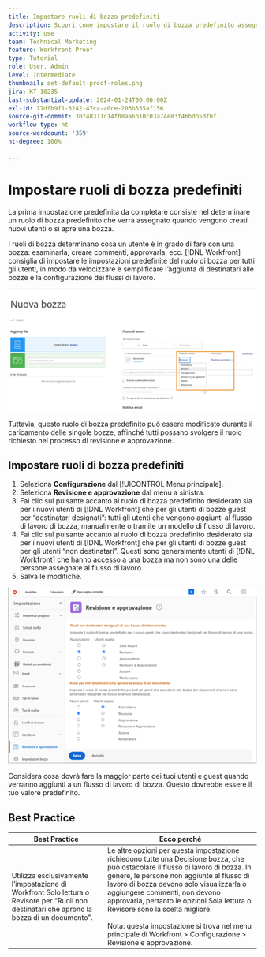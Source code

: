 ```yaml
---
title: Impostare ruoli di bozza predefiniti
description: Scopri come impostare il ruolo di bozza predefinito assegnato quando vengono creati nuovi utenti o viene aperta una bozza.
activity: use
team: Technical Marketing
feature: Workfront Proof
type: Tutorial
role: User, Admin
level: Intermediate
thumbnail: set-default-proof-roles.png
jira: KT-10235
last-substantial-update: 2024-01-24T00:00:00Z
exl-id: 77dfb9f1-3242-47ca-a0ce-203b535af156
source-git-commit: 30748311c14fb8aa6b10c03a74e83f46bdb5dfbf
workflow-type: ht
source-wordcount: '359'
ht-degree: 100%

---
```


# Impostare ruoli di bozza predefiniti



La prima impostazione predefinita da completare consiste nel determinare un ruolo di bozza predefinito che verrà assegnato quando vengono creati nuovi utenti o si apre una bozza.

I ruoli di bozza determinano cosa un utente è in grado di fare con una bozza: esaminarla, creare commenti, approvarla, ecc. [!DNL Workfront] consiglia di impostare le impostazioni predefinite del ruolo di bozza per tutti gli utenti, in modo da velocizzare e semplificare l’aggiunta di destinatari alle bozze e la configurazione dei flussi di lavoro.

![È possibile selezionare i ruoli di bozza durante il caricamento della bozza](assets/proof-system-setups-proof-role-example.png)

Tuttavia, questo ruolo di bozza predefinito può essere modificato durante il caricamento delle singole bozze, affinché tutti possano svolgere il ruolo richiesto nel processo di revisione e approvazione.


## Impostare ruoli di bozza predefiniti

1. Seleziona **Configurazione** dal [!UICONTROL Menu principale].
1. Seleziona **Revisione e approvazione** dal menu a sinistra.
1. Fai clic sul pulsante accanto al ruolo di bozza predefinito desiderato sia per i nuovi utenti di [!DNL Workfront] che per gli utenti di bozze guest per “destinatari designati”: tutti gli utenti che vengono aggiunti al flusso di lavoro di bozza, manualmente o tramite un modello di flusso di lavoro.
1. Fai clic sul pulsante accanto al ruolo di bozza predefinito desiderato sia per i nuovi utenti di [!DNL Workfront] che per gli utenti di bozze guest per gli utenti “non destinatari”. Questi sono generalmente utenti di [!DNL Workfront] che hanno accesso a una bozza ma non sono una delle persone assegnate al flusso di lavoro.
1. Salva le modifiche.

![Impostazioni di revisione e approvazione in Workfront](assets/proof-system-setups-workfront-defaults.png)

Considera cosa dovrà fare la maggior parte dei tuoi utenti e guest quando verranno aggiunti a un flusso di lavoro di bozza. Questo dovrebbe essere il tuo valore predefinito.

## Best Practice

| Best Practice | Ecco perché |
|---|---|
| Utilizza esclusivamente l’impostazione di Workfront Solo lettura o Revisore per “Ruoli non destinatari che aprono la bozza di un documento”. | Le altre opzioni per questa impostazione richiedono tutte una Decisione bozza, che può ostacolare il flusso di lavoro di bozza. In genere, le persone non aggiunte al flusso di lavoro di bozza devono solo visualizzarla o aggiungere commenti, non devono approvarla, pertanto le opzioni Sola lettura o Revisore sono la scelta migliore.<br> <br>Nota: questa impostazione si trova nel menu principale di Workfront > Configurazione > Revisione e approvazione. |
